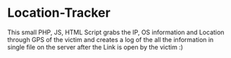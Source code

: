# Location-Tracker
This small PHP, JS, HTML Script grabs the IP, OS information and Location through GPS of the victim and creates a log of the all the information in single file on the server after the Link is open by the victim :)
